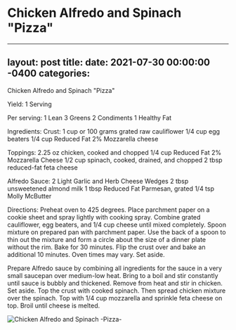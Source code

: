 # Chicken Alfredo and Spinach "Pizza"
---
layout: post
title: 
date:   2021-07-30 00:00:00 -0400
categories: 
---
Chicken Alfredo and Spinach "Pizza"

Yield:
1 Serving

Per serving:
1 Lean
3 Greens
2 Condiments
1 Healthy Fat

Ingredients:
Crust:
1 cup or 100 grams grated raw cauliflower
1/4 cup egg beaters
1/4 cup Reduced Fat 2% Mozzarella cheese

Toppings:
2.25 oz chicken, cooked and chopped
1/4 cup Reduced Fat 2% Mozzarella Cheese
1/2 cup spinach, cooked, drained, and chopped
2 tbsp reduced-fat feta cheese

Alfredo Sauce:
2 Light Garlic and Herb Cheese Wedges
2 tbsp unsweetened almond milk
1 tbsp Reduced Fat Parmesan, grated
1/4 tsp Molly McButter

Directions:
Preheat oven to 425 degrees. Place parchment paper on a cookie sheet and spray lightly with cooking spray. Combine grated cauliflower, egg beaters, and 1/4 cup cheese until mixed completely. Spoon mixture on prepared pan with parchment paper. Use the back of a spoon to thin out the mixture and form a circle about the size of a dinner plate without the rim. Bake for 30 minutes. Flip the crust over and bake an additional 10 minutes. Oven times may vary. Set aside.

Prepare Alfredo sauce by combining all ingredients for the sauce in a very small saucepan over medium-low heat. Bring to a boil and stir constantly until sauce is bubbly and thickened. Remove from heat and stir in chicken. Set aside. Top the crust with cooked spinach. Then spread chicken mixture over the spinach. Top with 1/4 cup mozzarella and sprinkle feta cheese on top. Broil until cheese is melted.

![Chicken Alfredo and Spinach -Pizza-](/images/Chicken%20Alfredo%20and%20Spinach%20-Pizza-.png)

